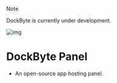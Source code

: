 > [!NOTE]  
> DockByte is currently under development.

![img](https://avatars.githubusercontent.com/u/208794519?s=150&v=4)
# DockByte Panel
- An open-source app hosting panel.
